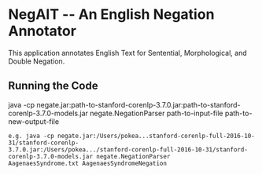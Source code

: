 # NegAIT -- An English Negation Annotator

This application annotates English Text for Sentential, Morphological, and Double Negation.

## Running the Code

java -cp negate.jar:path-to-stanford-corenlp-3.7.0.jar:path-to-stanford-corenlp-3.7.0-models.jar negate.NegationParser path-to-input-file path-to-new-output-file

	e.g. java -cp negate.jar:/Users/pokea...stanford-corenlp-full-2016-10-31/stanford-corenlp-	
	3.7.0.jar:/Users/pokea.../stanford-corenlp-full-2016-10-31/stanford-corenlp-3.7.0-models.jar negate.NegationParser 
	AagenaesSyndrome.txt AagenaesSyndromeNegation
